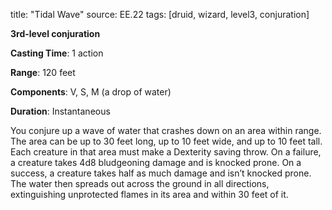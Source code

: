 title: "Tidal Wave"
source: EE.22
tags: [druid, wizard, level3, conjuration]

**3rd-level conjuration**

**Casting Time**: 1 action

**Range**: 120 feet

**Components**: V, S, M (a drop of water)

**Duration**: Instantaneous

You conjure up a wave of water that crashes down on an area within range. The area can be up to 30 feet long, up to 10 feet wide, and up to 10 feet tall. Each creature in that area must make a Dexterity saving throw. On a failure, a creature takes 4d8 bludgeoning damage and is knocked prone. On a success, a creature takes half as much damage and isn’t knocked prone. The water then spreads out across the ground in all directions, extinguishing unprotected flames in its area and within 30 feet of it.
